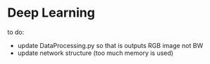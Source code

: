 # Deep Learning
to do:
- update DataProcessing.py so that is outputs RGB image not BW
- update network structure (too much memory is used)
